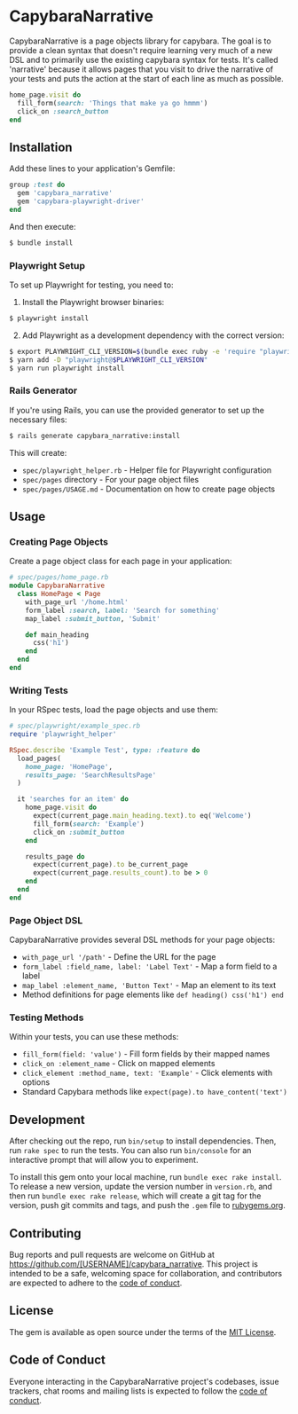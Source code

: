 # CapybaraNarrative

CapybaraNarrative is a page objects library for capybara. The goal is to provide a clean syntax that doesn't require learning very much of a new DSL and to primarily use the existing capybara syntax for tests. It's called 'narrative' because it allows pages that you visit to drive the narrative of your tests and puts the action at the start of each line as much as possible.

```ruby
home_page.visit do
  fill_form(search: 'Things that make ya go hmmm')
  click_on :search_button
end
```

## Installation

Add these lines to your application's Gemfile:

```ruby
group :test do
  gem 'capybara_narrative'
  gem 'capybara-playwright-driver'
end
```

And then execute:

```bash
$ bundle install
```

### Playwright Setup

To set up Playwright for testing, you need to:

1. Install the Playwright browser binaries:

```bash
$ playwright install
```

2. Add Playwright as a development dependency with the correct version:

```bash
$ export PLAYWRIGHT_CLI_VERSION=$(bundle exec ruby -e 'require "playwright"; puts Playwright::COMPATIBLE_PLAYWRIGHT_VERSION.strip')
$ yarn add -D "playwright@$PLAYWRIGHT_CLI_VERSION"
$ yarn run playwright install
```

### Rails Generator

If you're using Rails, you can use the provided generator to set up the necessary files:

```bash
$ rails generate capybara_narrative:install
```

This will create:
- `spec/playwright_helper.rb` - Helper file for Playwright configuration
- `spec/pages` directory - For your page object files
- `spec/pages/USAGE.md` - Documentation on how to create page objects

## Usage

### Creating Page Objects

Create a page object class for each page in your application:

```ruby
# spec/pages/home_page.rb
module CapybaraNarrative
  class HomePage < Page
    with_page_url '/home.html'
    form_label :search, label: 'Search for something'
    map_label :submit_button, 'Submit'

    def main_heading
      css('h1')
    end
  end
end
```

### Writing Tests

In your RSpec tests, load the page objects and use them:

```ruby
# spec/playwright/example_spec.rb
require 'playwright_helper'

RSpec.describe 'Example Test', type: :feature do
  load_pages(
    home_page: 'HomePage',
    results_page: 'SearchResultsPage'
  )

  it 'searches for an item' do
    home_page.visit do
      expect(current_page.main_heading.text).to eq('Welcome')
      fill_form(search: 'Example')
      click_on :submit_button
    end

    results_page do
      expect(current_page).to be_current_page
      expect(current_page.results_count).to be > 0
    end
  end
end
```

### Page Object DSL

CapybaraNarrative provides several DSL methods for your page objects:

- `with_page_url '/path'` - Define the URL for the page
- `form_label :field_name, label: 'Label Text'` - Map a form field to a label
- `map_label :element_name, 'Button Text'` - Map an element to its text
- Method definitions for page elements like `def heading() css('h1') end`

### Testing Methods

Within your tests, you can use these methods:

- `fill_form(field: 'value')` - Fill form fields by their mapped names
- `click_on :element_name` - Click on mapped elements
- `click_element :method_name, text: 'Example'` - Click elements with options
- Standard Capybara methods like `expect(page).to have_content('text')`

## Development

After checking out the repo, run `bin/setup` to install dependencies. Then, run `rake spec` to run the tests. You can also run `bin/console` for an interactive prompt that will allow you to experiment.

To install this gem onto your local machine, run `bundle exec rake install`. To release a new version, update the version number in `version.rb`, and then run `bundle exec rake release`, which will create a git tag for the version, push git commits and tags, and push the `.gem` file to [rubygems.org](https://rubygems.org).

## Contributing

Bug reports and pull requests are welcome on GitHub at https://github.com/[USERNAME]/capybara_narrative. This project is intended to be a safe, welcoming space for collaboration, and contributors are expected to adhere to the [code of conduct](https://github.com/[USERNAME]/capybara_narrative/blob/master/CODE_OF_CONDUCT.md).

## License

The gem is available as open source under the terms of the [MIT License](https://opensource.org/licenses/MIT).

## Code of Conduct

Everyone interacting in the CapybaraNarrative project's codebases, issue trackers, chat rooms and mailing lists is expected to follow the [code of conduct](https://github.com/[USERNAME]/capybara_narrative/blob/master/CODE_OF_CONDUCT.md).

